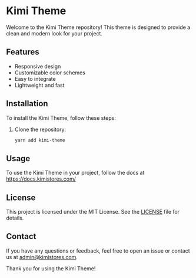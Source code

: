 # Kimi Theme

Welcome to the Kimi Theme repository! This theme is designed to provide a clean and modern look for your project.

## Features

- Responsive design
- Customizable color schemes
- Easy to integrate
- Lightweight and fast

## Installation

To install the Kimi Theme, follow these steps:

1. Clone the repository:
   ```sh
   yarn add kimi-theme
   ```

## Usage

To use the Kimi Theme in your project, follow the docs at https://docs.kimistores.com/

## License

This project is licensed under the MIT License. See the [LICENSE](LICENSE) file for details.

## Contact

If you have any questions or feedback, feel free to open an issue or contact us at [admin@kimistores.com](mailto:admin@kimistores.com).

Thank you for using the Kimi Theme!
